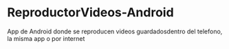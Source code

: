 # ReproductorVideos-Android
App de Android donde se reproducen videos guardadosdentro del telefono, la misma app o por internet
